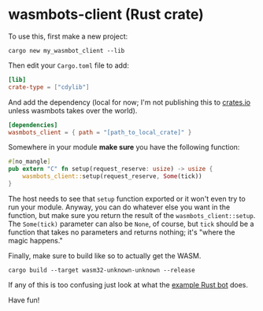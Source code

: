 # wasmbots-client (Rust crate)

To use this, first make a new project: 

```shell
cargo new my_wasmbot_client --lib
```

Then edit your `Cargo.toml` file to add:
```toml
[lib]
crate-type = ["cdylib"]
```

And add the dependency (local for now; I'm not publishing this to [crates.io](https://crates.io/) unless wasmbots takes over the world). 

```toml
[dependencies]
wasmbots_client = { path = "[path_to_local_crate]" }
```

Somewhere in your module **make sure** you have the following function: 
```rust
#[no_mangle]
pub extern "C" fn setup(request_reserve: usize) -> usize {
    wasmbots_client::setup(request_reserve, Some(tick))
}
```

The host needs to see that `setup` function exported or it won't even try to run your module. Anyway, you can do whatever else you want in the function, but make sure you return the result of the `wasmbots_client::setup`. The `Some(tick)` parameter can also be `None`, of course, but `tick` should be a function that takes no parameters and returns nothing; it's "where the magic happens." 

Finally, make sure to build like so to actually get the WASM. 

```shell
cargo build --target wasm32-unknown-unknown --release
```

If any of this is too confusing just look at what the [example Rust bot](../../example_bots_src/bot_rs/) does.

Have fun!

